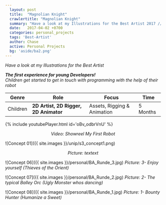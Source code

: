 ```yaml
---
  layout: post
  title:  "Magnolian Knight"
  crawlertitle: "Magnolian Knight"
  summary: "Have a look at my Illustrations for the Best Artist 2017 // 2014 - 2015"
  date:   2017-04-02 +0700
  categories: personal_projects
  tags: 'Best-Artist'
  author: Chase
  active: Personal Projects
  bg: 'aside/ba2.png'
---
```

*Have a look at my Illustrations for the Best Artist*


*__The first experience for young Developers!__ <br>
Children get started to get in touch with programming with the help of their robot*

Genre | Role | Focus | Time |
------------ | -------------| -------- |----|
Children | **2D Artist, 2D Rigger, 2D Animator** | Assets, Rigging & Animation | 5 Months |



{% include youtubePlayer.html id='oBv_odbrVnU' %}
<p align="center"><i> Video: Showreel My First Robot </i></p> 


![Concept 01]({{ site.images }}/unip/s3_concept1.png)
<p align="center"><i>Picture: textext </i></p>


![Concept 06]({{ site.images }}/personal/BA_Runde_3.jpg)
*Picture: 3-  Enjoy yourself		(Thieves of the Orient)*

![Concept 07]({{ site.images }}/personal/BA_Runde_2.jpg)
*Picture: 2-  The typical Balley Orc	(Ugly Monster whos dancing)*

![Concept 08]({{ site.images }}/personal/BA_Runde_1.jpg)
*Picture: 1-  Bounty Hunter		(Humanize a Sweet)*





